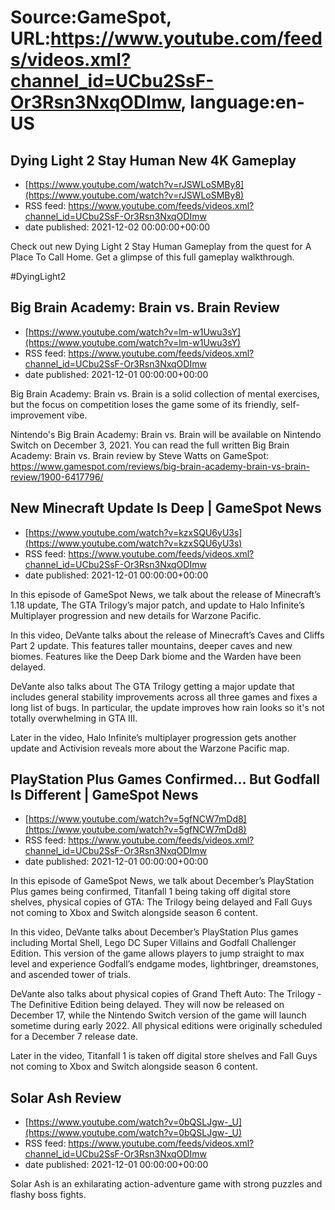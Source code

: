 # Source:GameSpot, URL:https://www.youtube.com/feeds/videos.xml?channel_id=UCbu2SsF-Or3Rsn3NxqODImw, language:en-US

## Dying Light 2 Stay Human New 4K Gameplay
 - [https://www.youtube.com/watch?v=rJSWLoSMBy8](https://www.youtube.com/watch?v=rJSWLoSMBy8)
 - RSS feed: https://www.youtube.com/feeds/videos.xml?channel_id=UCbu2SsF-Or3Rsn3NxqODImw
 - date published: 2021-12-02 00:00:00+00:00

Check out new Dying Light 2 Stay Human Gameplay from the quest for A Place To Call Home. Get a glimpse of this full gameplay walkthrough.

#DyingLight2

## Big Brain Academy: Brain vs. Brain Review
 - [https://www.youtube.com/watch?v=lm-w1Uwu3sY](https://www.youtube.com/watch?v=lm-w1Uwu3sY)
 - RSS feed: https://www.youtube.com/feeds/videos.xml?channel_id=UCbu2SsF-Or3Rsn3NxqODImw
 - date published: 2021-12-01 00:00:00+00:00

Big Brain Academy: Brain vs. Brain is a solid collection of mental exercises, but the focus on competition loses the game some of its friendly, self-improvement vibe.

Nintendo's Big Brain Academy: Brain vs. Brain will be available on Nintendo Switch on December 3, 2021. You can read the full written Big Brain Academy: Brain vs. Brain review by Steve Watts on GameSpot: https://www.gamespot.com/reviews/big-brain-academy-brain-vs-brain-review/1900-6417796/

## New Minecraft Update Is Deep | GameSpot News
 - [https://www.youtube.com/watch?v=kzxSQU6yU3s](https://www.youtube.com/watch?v=kzxSQU6yU3s)
 - RSS feed: https://www.youtube.com/feeds/videos.xml?channel_id=UCbu2SsF-Or3Rsn3NxqODImw
 - date published: 2021-12-01 00:00:00+00:00

In this episode of GameSpot News, we talk about the release of Minecraft’s 1.18 update, The GTA Trilogy’s major patch, and update to Halo Infinite’s Multiplayer progression and new details for Warzone Pacific. 

In this video, DeVante talks about the release of Minecraft’s Caves and Cliffs Part 2 update. This features taller mountains, deeper caves and new biomes. Features like the Deep Dark biome and the Warden have been delayed. 

DeVante also talks about The GTA Trilogy getting a major update that includes general stability improvements across all three games and fixes a long list of bugs. In particular, the update improves how rain looks so it's not totally overwhelming in GTA III. 

Later in the video, Halo Infinite’s multiplayer progression gets another update and Activision reveals more about the Warzone Pacific map.

## PlayStation Plus Games Confirmed… But Godfall Is Different | GameSpot News
 - [https://www.youtube.com/watch?v=5gfNCW7mDd8](https://www.youtube.com/watch?v=5gfNCW7mDd8)
 - RSS feed: https://www.youtube.com/feeds/videos.xml?channel_id=UCbu2SsF-Or3Rsn3NxqODImw
 - date published: 2021-12-01 00:00:00+00:00

In this episode of GameSpot News, we talk about December’s PlayStation Plus games being confirmed, Titanfall 1 being taking off digital store shelves, physical copies of GTA: The Trilogy being delayed and Fall Guys not coming to Xbox and Switch alongside season 6 content. 

In this video, DeVante talks about December’s PlayStation Plus games including Mortal Shell, Lego DC Super Villains and Godfall Challenger Edition. This version of the game allows players to jump straight to max level and experience Godfall’s endgame modes, lightbringer, dreamstones, and ascended tower of trials. 

DeVante also talks about physical copies of Grand Theft Auto: The Trilogy - The Definitive Edition being delayed. They will now be released on December 17, while the Nintendo Switch version of the game will launch sometime during early 2022. All physical editions were originally scheduled for a December 7 release date.

Later in the video, Titanfall 1 is taken off digital store shelves and Fall Guys not coming to Xbox and Switch alongside season 6 content.

## Solar Ash Review
 - [https://www.youtube.com/watch?v=0bQSLJgw-_U](https://www.youtube.com/watch?v=0bQSLJgw-_U)
 - RSS feed: https://www.youtube.com/feeds/videos.xml?channel_id=UCbu2SsF-Or3Rsn3NxqODImw
 - date published: 2021-12-01 00:00:00+00:00

Solar Ash is an exhilarating action-adventure game with strong puzzles and flashy boss fights.

